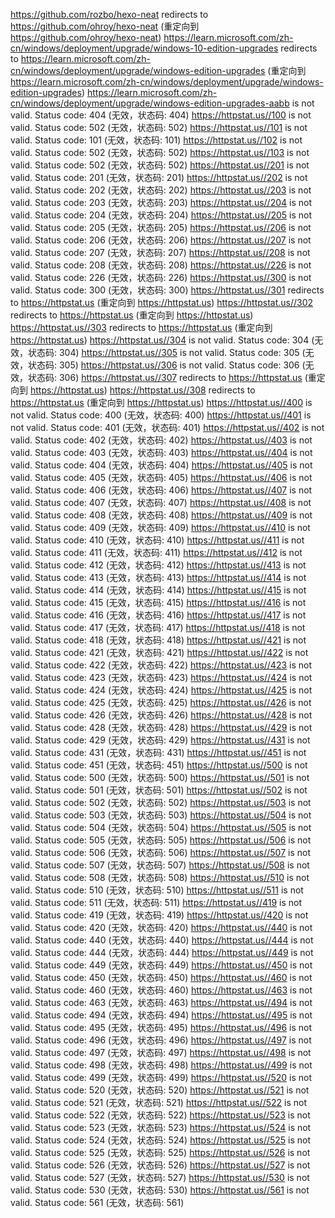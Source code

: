 https://github.com/rozbo/hexo-neat redirects to https://github.com/ohroy/hexo-neat (重定向到 https://github.com/ohroy/hexo-neat)
https://learn.microsoft.com/zh-cn/windows/deployment/upgrade/windows-10-edition-upgrades redirects to https://learn.microsoft.com/zh-cn/windows/deployment/upgrade/windows-edition-upgrades (重定向到 https://learn.microsoft.com/zh-cn/windows/deployment/upgrade/windows-edition-upgrades)
https://learn.microsoft.com/zh-cn/windows/deployment/upgrade/windows-edition-upgrades-aabb is not valid. Status code: 404 (无效，状态码: 404)
https://httpstat.us//100 is not valid. Status code: 502 (无效，状态码: 502)
https://httpstat.us//101 is not valid. Status code: 101 (无效，状态码: 101)
https://httpstat.us//102 is not valid. Status code: 502 (无效，状态码: 502)
https://httpstat.us//103 is not valid. Status code: 502 (无效，状态码: 502)
https://httpstat.us//201 is not valid. Status code: 201 (无效，状态码: 201)
https://httpstat.us//202 is not valid. Status code: 202 (无效，状态码: 202)
https://httpstat.us//203 is not valid. Status code: 203 (无效，状态码: 203)
https://httpstat.us//204 is not valid. Status code: 204 (无效，状态码: 204)
https://httpstat.us//205 is not valid. Status code: 205 (无效，状态码: 205)
https://httpstat.us//206 is not valid. Status code: 206 (无效，状态码: 206)
https://httpstat.us//207 is not valid. Status code: 207 (无效，状态码: 207)
https://httpstat.us//208 is not valid. Status code: 208 (无效，状态码: 208)
https://httpstat.us//226 is not valid. Status code: 226 (无效，状态码: 226)
https://httpstat.us//300 is not valid. Status code: 300 (无效，状态码: 300)
https://httpstat.us//301 redirects to https://httpstat.us (重定向到 https://httpstat.us)
https://httpstat.us//302 redirects to https://httpstat.us (重定向到 https://httpstat.us)
https://httpstat.us//303 redirects to https://httpstat.us (重定向到 https://httpstat.us)
https://httpstat.us//304 is not valid. Status code: 304 (无效，状态码: 304)
https://httpstat.us//305 is not valid. Status code: 305 (无效，状态码: 305)
https://httpstat.us//306 is not valid. Status code: 306 (无效，状态码: 306)
https://httpstat.us//307 redirects to https://httpstat.us (重定向到 https://httpstat.us)
https://httpstat.us//308 redirects to https://httpstat.us (重定向到 https://httpstat.us)
https://httpstat.us//400 is not valid. Status code: 400 (无效，状态码: 400)
https://httpstat.us//401 is not valid. Status code: 401 (无效，状态码: 401)
https://httpstat.us//402 is not valid. Status code: 402 (无效，状态码: 402)
https://httpstat.us//403 is not valid. Status code: 403 (无效，状态码: 403)
https://httpstat.us//404 is not valid. Status code: 404 (无效，状态码: 404)
https://httpstat.us//405 is not valid. Status code: 405 (无效，状态码: 405)
https://httpstat.us//406 is not valid. Status code: 406 (无效，状态码: 406)
https://httpstat.us//407 is not valid. Status code: 407 (无效，状态码: 407)
https://httpstat.us//408 is not valid. Status code: 408 (无效，状态码: 408)
https://httpstat.us//409 is not valid. Status code: 409 (无效，状态码: 409)
https://httpstat.us//410 is not valid. Status code: 410 (无效，状态码: 410)
https://httpstat.us//411 is not valid. Status code: 411 (无效，状态码: 411)
https://httpstat.us//412 is not valid. Status code: 412 (无效，状态码: 412)
https://httpstat.us//413 is not valid. Status code: 413 (无效，状态码: 413)
https://httpstat.us//414 is not valid. Status code: 414 (无效，状态码: 414)
https://httpstat.us//415 is not valid. Status code: 415 (无效，状态码: 415)
https://httpstat.us//416 is not valid. Status code: 416 (无效，状态码: 416)
https://httpstat.us//417 is not valid. Status code: 417 (无效，状态码: 417)
https://httpstat.us//418 is not valid. Status code: 418 (无效，状态码: 418)
https://httpstat.us//421 is not valid. Status code: 421 (无效，状态码: 421)
https://httpstat.us//422 is not valid. Status code: 422 (无效，状态码: 422)
https://httpstat.us//423 is not valid. Status code: 423 (无效，状态码: 423)
https://httpstat.us//424 is not valid. Status code: 424 (无效，状态码: 424)
https://httpstat.us//425 is not valid. Status code: 425 (无效，状态码: 425)
https://httpstat.us//426 is not valid. Status code: 426 (无效，状态码: 426)
https://httpstat.us//428 is not valid. Status code: 428 (无效，状态码: 428)
https://httpstat.us//429 is not valid. Status code: 429 (无效，状态码: 429)
https://httpstat.us//431 is not valid. Status code: 431 (无效，状态码: 431)
https://httpstat.us//451 is not valid. Status code: 451 (无效，状态码: 451)
https://httpstat.us//500 is not valid. Status code: 500 (无效，状态码: 500)
https://httpstat.us//501 is not valid. Status code: 501 (无效，状态码: 501)
https://httpstat.us//502 is not valid. Status code: 502 (无效，状态码: 502)
https://httpstat.us//503 is not valid. Status code: 503 (无效，状态码: 503)
https://httpstat.us//504 is not valid. Status code: 504 (无效，状态码: 504)
https://httpstat.us//505 is not valid. Status code: 505 (无效，状态码: 505)
https://httpstat.us//506 is not valid. Status code: 506 (无效，状态码: 506)
https://httpstat.us//507 is not valid. Status code: 507 (无效，状态码: 507)
https://httpstat.us//508 is not valid. Status code: 508 (无效，状态码: 508)
https://httpstat.us//510 is not valid. Status code: 510 (无效，状态码: 510)
https://httpstat.us//511 is not valid. Status code: 511 (无效，状态码: 511)
https://httpstat.us//419 is not valid. Status code: 419 (无效，状态码: 419)
https://httpstat.us//420 is not valid. Status code: 420 (无效，状态码: 420)
https://httpstat.us//440 is not valid. Status code: 440 (无效，状态码: 440)
https://httpstat.us//444 is not valid. Status code: 444 (无效，状态码: 444)
https://httpstat.us//449 is not valid. Status code: 449 (无效，状态码: 449)
https://httpstat.us//450 is not valid. Status code: 450 (无效，状态码: 450)
https://httpstat.us//460 is not valid. Status code: 460 (无效，状态码: 460)
https://httpstat.us//463 is not valid. Status code: 463 (无效，状态码: 463)
https://httpstat.us//494 is not valid. Status code: 494 (无效，状态码: 494)
https://httpstat.us//495 is not valid. Status code: 495 (无效，状态码: 495)
https://httpstat.us//496 is not valid. Status code: 496 (无效，状态码: 496)
https://httpstat.us//497 is not valid. Status code: 497 (无效，状态码: 497)
https://httpstat.us//498 is not valid. Status code: 498 (无效，状态码: 498)
https://httpstat.us//499 is not valid. Status code: 499 (无效，状态码: 499)
https://httpstat.us//520 is not valid. Status code: 520 (无效，状态码: 520)
https://httpstat.us//521 is not valid. Status code: 521 (无效，状态码: 521)
https://httpstat.us//522 is not valid. Status code: 522 (无效，状态码: 522)
https://httpstat.us//523 is not valid. Status code: 523 (无效，状态码: 523)
https://httpstat.us//524 is not valid. Status code: 524 (无效，状态码: 524)
https://httpstat.us//525 is not valid. Status code: 525 (无效，状态码: 525)
https://httpstat.us//526 is not valid. Status code: 526 (无效，状态码: 526)
https://httpstat.us//527 is not valid. Status code: 527 (无效，状态码: 527)
https://httpstat.us//530 is not valid. Status code: 530 (无效，状态码: 530)
https://httpstat.us//561 is not valid. Status code: 561 (无效，状态码: 561)
